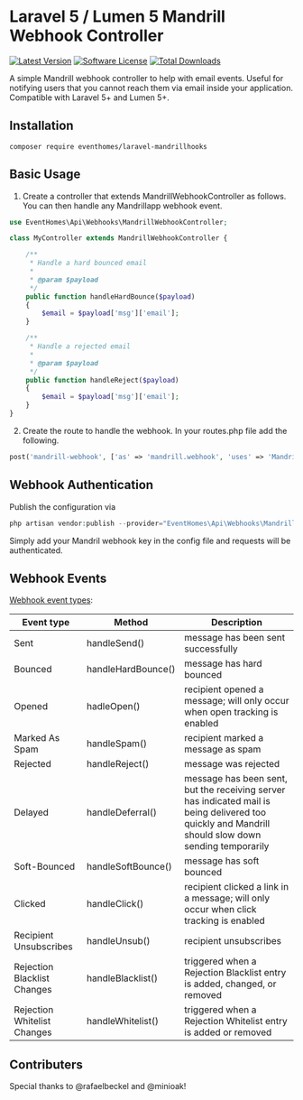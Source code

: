 # Laravel 5 / Lumen 5 Mandrill Webhook Controller
[![Latest Version](https://img.shields.io/github/release/eventhomes/laravel-mandrillhooks.svg?style=flat-square)](https://github.com/eventhomes/laravel-mandrillhooks/releases)
[![Software License](https://img.shields.io/badge/license-MIT-brightgreen.svg?style=flat-square)](LICENSE.md)
[![Total Downloads](https://img.shields.io/packagist/dt/eventhomes/laravel-mandrillhooks.svg?style=flat-square)](https://packagist.org/packages/eventhomes/laravel-mandrillhooks)

A simple Mandrill webhook controller to help with email events. Useful for notifying users that you cannot reach them via email inside your application. Compatible with Laravel 5+ and Lumen 5+.

## Installation
```composer require eventhomes/laravel-mandrillhooks```

## Basic Usage

1) Create a controller that extends MandrillWebhookController as follows. You can then handle any Mandrillapp webhook event.
```php
use EventHomes\Api\Webhooks\MandrillWebhookController;

class MyController extends MandrillWebhookController {

    /**
     * Handle a hard bounced email
     *
     * @param $payload
     */
    public function handleHardBounce($payload)
    {
        $email = $payload['msg']['email'];
    }

    /**
     * Handle a rejected email
     *
     * @param $payload
     */
    public function handleReject($payload)
    {
        $email = $payload['msg']['email'];
    }
}
```

2) Create the route to handle the webhook. In your routes.php file add the following.
```php
post('mandrill-webhook', ['as' => 'mandrill.webhook', 'uses' => 'MandrillController@handleWebHook']);
```

## Webhook Authentication
Publish the configuration via
```php
php artisan vendor:publish --provider="EventHomes\Api\Webhooks\MandrillWebhookServiceProvider"
```
Simply add your Mandril webhook key in the config file and requests will be authenticated.

## Webhook Events
[Webhook event types](https://mandrill.zendesk.com/hc/en-us/articles/205583217-Introduction-to-Webhooks#event-types):

Event type              | Method             | Description
------------            |------------        |---------------
Sent	                | handleSend()       | message has been sent successfully
Bounced	                | handleHardBounce() | message has hard bounced
Opened	                | hadleOpen()        | recipient opened a message; will only occur when open tracking is enabled
Marked As Spam	        | handleSpam()       | recipient marked a message as spam
Rejected	            | handleReject()     | message was rejected
Delayed	                | handleDeferral()   | message has been sent, but the receiving server has indicated mail is being delivered too quickly and Mandrill should slow down sending temporarily
Soft-Bounced	        | handleSoftBounce() | message has soft bounced
Clicked	                | handleClick()      | recipient clicked a link in a message; will only occur when click tracking is enabled
Recipient Unsubscribes  | handleUnsub()      | recipient unsubscribes
Rejection Blacklist Changes	| handleBlacklist()  | triggered when a Rejection Blacklist entry is added, changed, or removed
Rejection Whitelist Changes	| handleWhitelist()  | triggered when a Rejection Whitelist entry is added or removed

## Contributers
Special thanks to @rafaelbeckel and @minioak!
